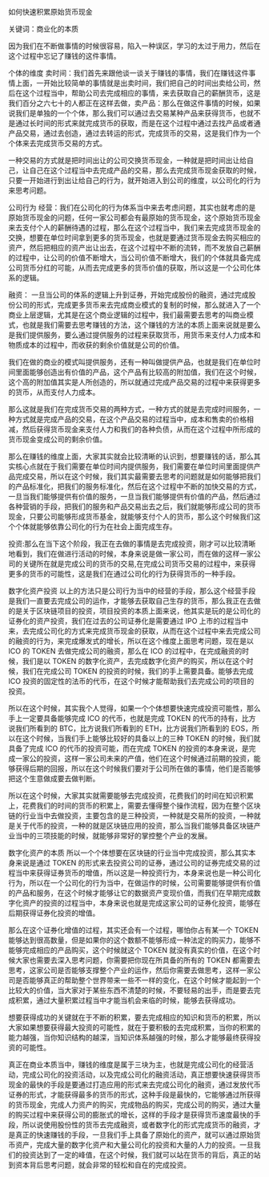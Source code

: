 如何快速积累原始货币现金

关键词：商业化的本质

因为我们在不断做事情的时候很容易，陷入一种误区，学习的太过于用力，然后在这个过程中忘记了赚钱的这件事情。

个体的维度
卖时间：我们首先来跟他谈一谈关于赚钱的事情，我们在赚钱这件事情上面，一开始比较简单的事情就是出卖时间，我们把自己的时间出卖给公司，然后在这个过程当中，帮助公司去完成相应的事情，来去获取自己的薪酬货币，这是我们百分之六七十的人都正在这样去做，卖产品：那么在做这件事情的时候，如果说我们是单独的一个个体，那么我们可以通过去交易某种产品来获得货币，也就不是通过长时间的形式来就完成货币的获取，而是在这个过程中通过去找产品或者通产品交易，通过去创造，通过去转运的形式，完成货币的交易，这是我们作为一个个体来去完成货币交易的方式。

一种交易的方式就是把时间出让的公司交换货币现金，一种就是把时间出让给自己，让自己在这个过程当中去完成产品的交易，那么去完成货币现金获取的时候，只要一开始进行到出让给自己的行为，就开始进入到公司的维度，以公司化的行为来思考问题。

公司行为
经营：我们在公司化的行为体系当中来去考虑问题，其实也就考虑的是原始货币现金的问题，任何一家公司都会有最原始的货币现金，这个原始货币现金来去支付个人的薪酬待遇的过程，那么在这个过程当中，我们来去完成货币现金的交换，想要在单位时间拿到更多的货币现金，也就是要通过货币现金去购买相应的资产，然后把相应的资产出让出去，在这个过程中不断的流转，而不发放自己薪酬的过程中，让公司的价值不断增大，当公司价值不断增大，我们的个体就具备完成公司货币分红的可能，从而去完成更多的货币价值的获取，所以这是一个公司化体系的逻辑。

融资： 一旦当公司的体系的逻辑上升到证券，开始完成股份的融资，通过完成股份公司的形式，完成更多货币来去完成商业模式的复制的时候，那么就进入了一个商业上层逻辑，尤其是在这个商业逻辑的过程中，我们最需要去思考的叫商业模式，也就是我们需要去思考赚钱的方法，这个赚钱的方法的本质上面来说就是要么是我们提供服务，要么通过提供服务的过程来获取货币，用货币来支付人力成本和物质成本的过程中，而收获的剩余价值就是公司的价值。

我们在做的商业的模式叫提供服务，还有一种叫做提供产品，也就是我们在单位时间里面能够创造出有价值的产品，这个产品有比较高的附加值，我们在这个时候，这个高的附加值其实是人所创造的，所以就通过完成产品交易的过程中来获得更多的货币，从而支付人力成本。

那么这就是我们在完成货币交易的两种方式，一种方式的就是去完成时间服务，一种方式就是完成产品的交易，在这个产品交易的过程当中，成本和售卖的价格相减，然后获得货币现金来支付人力和我们的各种负债，从而在这个过程中所形成的货币现金变成公司的剩余价值。

那么在赚钱的维度上面，大家其实就会比较清晰的认识到，想要赚钱的话，那么其实核心点就在于我们需要在单位时间内提供服务，我们需要在单位时间里面提供产品完成交易，所以在这个时候，我们其实最需要去思考的问题就是如何能够把我们的产品标准化，把我们的服务标准化，然后在这个过程中不断的加快交易的方式，一旦当我们能够提供有价值的服务，一旦当我们能够提供有价值的产品，然后通过各种营销的手段，把我们的服务和产品交易出去之后，我们就能够形成公司的货币现金，只要公司能够形成货币基金，就能够支付个人的货币，那么这个时候我们这个个体就能够依靠公司化的行为在社会上面完成生存。

投资:那么在当下这个阶段，我正在去做的事情是去完成投资，刚才可以比较清晰地看到，我们在做进行活动的时候，本身来说是做一家公司，而在做的这样一家公司的关键所在就是完成公司的货币的交易,在完成公司货币交易的过程中，来获得更多的货币的可能性，这是我们在通过公司化的行为获得货币的一种手段。

数字化资产投资
以上的方法只是公司行为当中的经营的手段，那么这个经营手段是我们一直要去完成公司的运作，才能够去获取自己生存的货币，那么我正在去做的是关于区块链项目的投资，项目投资的本质上面来说，他其实是玩的是公司化的证券化的资产投资，我们在过去的公司证券化是需要通过 IPO 上市的过程当中来，去完成公司化的方式来完成货币现金的获取，从而在这个过程中来去完成公司的融资的行为，来完成爆发式的增长，所以在这个维度上面思考问题，现在是以 ICO 的 TOKEN 去做完成公司的融资，那么在 ICO 的过程中，在完成融资的时候，我们是以 TOKEN 的数字化资产，去完成数字化资产的购买，所以在这个时候，我们在完成公司 TOKEN 的投资的时候，我们的手上需要具备。能够去完成 ICO 投资的固定性的法币的代币，在这个时候才能帮助我们去完成公司的项目的投资。

所以在这个时候，其实我个人觉得，如果一个个体想要快速完成投资可能性，那么手上一定要具备能够完成 ICO 的代币，也就是完成 TOKEN 的代币的持有，比方说我们所看到的 BTC，比方说我们所看到的 ETH，比方说我们所看到的 EOS，所以在这个时候，当我们手上能够比较好的具备以上的三种 TOKEN 的时候，我们就具备了完成 ICO 的代币的投资可能，而在完成 TOKEN 的投资的本身来说，是完成一家公的投资，这样一家公司未来的产值，他们在这个时候通过前期的投资，能够获得后期的回报，所以在这个时候我们要对于公司所在做的事情，他们是否能够把这个生意做成要去做判断。

所以在这个时候，大家其实就需要能够去完成投资，花费我们的时间在知识积累上，花费我们的时间的货币的积累上，需要去懂得整个操作流程，因为在整个区块链的行业当中去做投资，主要包含的是三种投资，一种就是交易所的投资，一种就是关于代币的投资，一种的就是区块链应用的投资，那么当我们能够具备区块链产业当中的三项技能的时候，就能够非常好的掌控整个产业的发展。

数字化资产的本质
所以一个个体想要在区块链的行业当中完成投资，那么其实本身来说是通过 TOKEN 的形式来去投资公司的证券，通过公司的证券完成交易的过程当中来获得证券货币的增值，所以这是一种投资行为，本身来说也是一种公司化行为，所以在一个公司化的行为当中，在做运作的时候，公司需要能够提供有价值的产品和服务，在这个时候才能够让它的数据资产变现价值，而我们在早期完成数字化资产的投资的过程当中，本身来说也就是完成这家公司的证券化投资，能够在后期获得证券化投资的增值。

那么在这个证券化增值的过程，其实还会有一个过程，哪怕你占有某一个 TOKEN 能够达到很高数量，但是如果你的这个数额不能够形成一种法定的购买力，能够不能够完成相应的产品购买，这个时候就这个 TOKEN 就没有真实的价值，在这个时候大家也需要去深入思考问题，你需要把你现在所具备的所有的 TOKEN 都需要去思考，这家公司是否能够支撑整个产业的运作，然后你需要去做思考，这样一家公司是否能够真正的帮助整个世界带来一些不一样的变化，在这个时候才能起到一个比较大的价值，当大家对于某些东西不清楚的时候，不要轻易的出手，而是要去完成积累，通过大量积累过程当中才能当机会来临的时候，能够去获得成功。

想要获得成功的关键就在于不断的积累，要去完成相应的知识和货币的积累，所以大家如果想要获得最大投资的可能性，就在于要积极的去完成积累，当你的积累的能力越强，当你知识结构的越深，当知识体系越强的时候，那么才能够最终获得投资的可能性。

真正在商业本质当中，赚钱的维度是属于三块为主，也就是完成公司化的经营活动，完成公司化的投资活动，以及完成公司化的融资活动，真正想要快速获得货币现金的最快的手段是要通过打造应用的形式来去完成公司化的融资，通过发放代币证券的形式，才能获得最多的货币的形式，这种手段是最快的，它能够通过所获得的货币现金，完成人力资产的购买，完成物品的购买，完成公司的购买，通过大量的购买过程中来获得公司的膨胀式的增长，这样的手段才是获得货币速度最快的手段，所以说使用股份性的货币去完成融资，或者数字化的形式完成货币的融资，才是真正的快速赚钱的手段，一旦我们手上具备了原始化的资产，就可以通过原始货币资产，完成大量的数字化资产和大量公司化的投资和大量的人力的投资。一旦我们的投资达到了一定的峰值，在这个时候，我们就可以站在货币的背后，真正的站到资本背后思考问题，就会非常的轻松和自在的完成投资。
